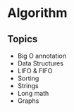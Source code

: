 # Algorithm

## Topics
* Big O annotation
* Data Structures
* LIFO & FIFO
* Sorting
* Strings
* Long math
* Graphs